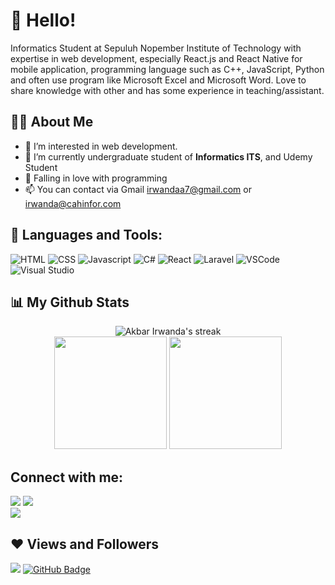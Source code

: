 # 👋 Hello!

Informatics Student at Sepuluh Nopember Institute of Technology with expertise in web development, especially React.js and React Native for mobile application, programming language such as C++, JavaScript, Python and often use program like Microsoft Excel and Microsoft Word. Love to share knowledge with other and has some experience in teaching/assistant.


## 🙋‍♂️ About Me
- 👀 I’m interested in web development.
- 🌱 I’m currently undergraduate student of **Informatics ITS**, and Udemy Student 
- 💞️ Falling in love with programming
- 📫 You can contact via Gmail [irwandaa7@gmail.com](mailto:irwandaa7@gmail.com) or [irwanda@cahinfor.com](mailto:irwanda@cahinfor.com)

## 🚀 Languages and Tools:

![HTML](https://img.icons8.com/color/48/000000/html-5.png)
![CSS](https://img.icons8.com/color/48/000000/css3.png)
![Javascript](https://img.icons8.com/color/48/000000/javascript.png)
![C#](https://img.icons8.com/color/48/c-sharp-logo.png)
![React](https://img.icons8.com/office/48/000000/react.png)
![Laravel](https://img.icons8.com/fluency/48/laravel.png)
![VSCode](https://img.icons8.com/color/48/visual-studio-code-2019.png)
![Visual Studio](https://img.icons8.com/fluency/48/visual-studio.png)


## 📊 My Github Stats

<p align="center">
        <img title="🔥 Get streak stats for your profile at git.io/streak-stats" alt="Akbar Irwanda's streak" src="https://github-readme-streak-stats.herokuapp.com/?user=Irwnda&theme=vision-friendly-dark&hide_border=true&stroke=0000&background=0e0e0e"/>
    <br/>
    <img height="180em" src="https://github-readme-stats-eight-theta.vercel.app/api?username=irwnda&show_icons=true&theme=algolia&include_all_commits=true&count_private=true"/>
  <img height="180em" src="https://github-readme-stats-eight-theta.vercel.app/api/top-langs/?username=irwnda&layout=compact&langs_count=8&theme=algolia"/>

</p>


## Connect with me:

<p align="left">

  <a href = "https://www.linkedin.com/in/AkbrIrwnda/"><img src="https://img.icons8.com/fluent/48/000000/linkedin.png"/></a>
  <a href = "https://www.instagram.com/AkbrIrwnda/"><img src="https://img.icons8.com/fluent/48/000000/instagram-new.png"/></a>
  <br/>
  <a href="https://www.codewars.com/users/Irwanda/"><img src="https://www.codewars.com/users/Irwanda/badges/large"/></a>
  
</p>

## ❤ Views and Followers
<img src="https://komarev.com/ghpvc/?username=Irwnda">
<a href="https://github.com/Irwnda?tab=followers"><img src="https://img.shields.io/github/followers/Irwnda?label=Followers&style=social" alt="GitHub Badge"></a>
<!--
**Irwnda/Irwnda** is a ✨ _special_ ✨ repository because its `README.md` (this file) appears on your GitHub profile.
